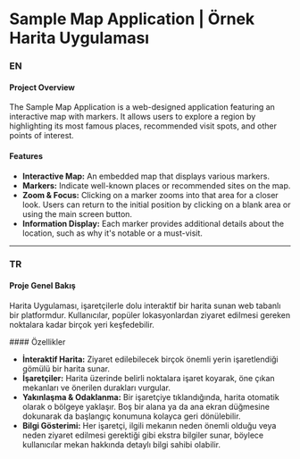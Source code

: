 # Sample Map Application | Örnek Harita Uygulaması

### EN

#### Project Overview
The Sample Map Application is a web-designed application featuring an interactive map with markers. It allows users to explore a region by highlighting its most famous places, recommended visit spots, and other points of interest.

#### Features
- **Interactive Map:** An embedded map that displays various markers.
- **Markers:** Indicate well-known places or recommended sites on the map.
- **Zoom & Focus:** Clicking on a marker zooms into that area for a closer look. Users can return to the initial position by clicking on a blank area or using the main screen button.
- **Information Display:** Each marker provides additional details about the location, such as why it's notable or a must-visit.

---

### TR

#### Proje Genel Bakış
Harita Uygulaması, işaretçilerle dolu interaktif bir harita sunan web tabanlı bir platformdur. Kullanıcılar, popüler lokasyonlardan ziyaret edilmesi gereken noktalara kadar birçok yeri keşfedebilir.

#### Özellikler
- **İnteraktif Harita:** Ziyaret edilebilecek birçok önemli yerin işaretlendiği gömülü bir harita sunar.
- **İşaretçiler:** Harita üzerinde belirli noktalara işaret koyarak, öne çıkan mekanları ve önerilen durakları vurgular.
- **Yakınlaşma & Odaklanma:** Bir işaretçiye tıklandığında, harita otomatik olarak o bölgeye yaklaşır. Boş bir alana ya da ana ekran düğmesine dokunarak da başlangıç konumuna kolayca geri dönülebilir.
- **Bilgi Gösterimi:** Her işaretçi, ilgili mekanın neden önemli olduğu veya neden ziyaret edilmesi gerektiği gibi ekstra bilgiler sunar, böylece kullanıcılar mekan hakkında detaylı bilgi sahibi olabilir.





